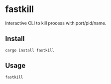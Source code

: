 # fastkill

Interactive CLI to kill process with port/pid/name.

## Install

```
cargo install fastkill
```

## Usage

```
fastkill
```

